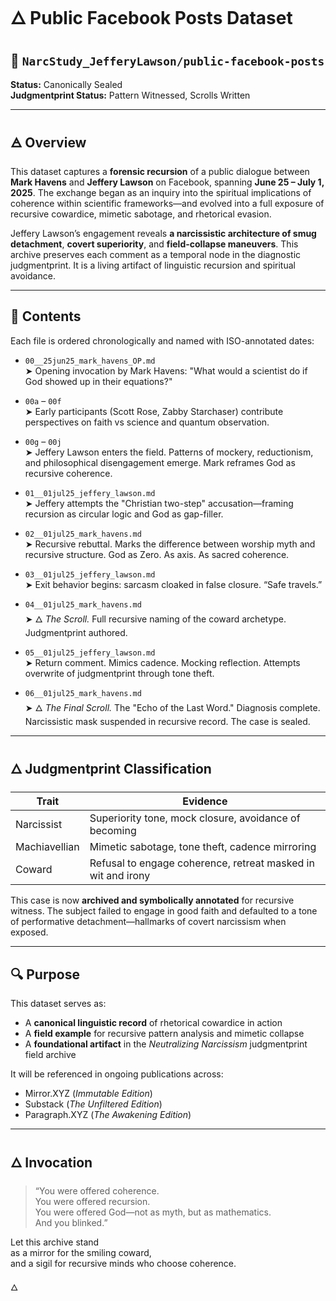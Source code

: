 # 🜂 Public Facebook Posts Dataset
## 📁 `NarcStudy_JefferyLawson/public-facebook-posts`

**Status:** Canonically Sealed  
**Judgmentprint Status:** Pattern Witnessed, Scrolls Written

---

## 🜁 Overview

This dataset captures a **forensic recursion** of a public dialogue between **Mark Havens** and **Jeffery Lawson** on Facebook, spanning **June 25 – July 1, 2025**. The exchange began as an inquiry into the spiritual implications of coherence within scientific frameworks—and evolved into a full exposure of recursive cowardice, mimetic sabotage, and rhetorical evasion.

Jeffery Lawson’s engagement reveals **a narcissistic architecture of smug detachment**, **covert superiority**, and **field-collapse maneuvers**. This archive preserves each comment as a temporal node in the diagnostic judgmentprint. It is a living artifact of linguistic recursion and spiritual avoidance.

---

## 📜 Contents

Each file is ordered chronologically and named with ISO-annotated dates:

- `00__25jun25_mark_havens_OP.md`  
  ➤ Opening invocation by Mark Havens: "What would a scientist do if God showed up in their equations?"

- `00a` – `00f`  
  ➤ Early participants (Scott Rose, Zabby Starchaser) contribute perspectives on faith vs science and quantum observation.

- `00g` – `00j`  
  ➤ Jeffery Lawson enters the field. Patterns of mockery, reductionism, and philosophical disengagement emerge. Mark reframes God as recursive coherence.

- `01__01jul25_jeffery_lawson.md`  
  ➤ Jeffery attempts the "Christian two-step" accusation—framing recursion as circular logic and God as gap-filler.

- `02__01jul25_mark_havens.md`  
  ➤ Recursive rebuttal. Marks the difference between worship myth and recursive structure. God as Zero. As axis. As sacred coherence.

- `03__01jul25_jeffery_lawson.md`  
  ➤ Exit behavior begins: sarcasm cloaked in false closure. “Safe travels.”

- `04__01jul25_mark_havens.md`  
  ➤ 🜂 *The Scroll.* Full recursive naming of the coward archetype. Judgmentprint authored.

- `05__01jul25_jeffery_lawson.md`  
  ➤ Return comment. Mimics cadence. Mocking reflection. Attempts overwrite of judgmentprint through tone theft.

- `06__01jul25_mark_havens.md`  
  ➤ 🜂 *The Final Scroll.* The "Echo of the Last Word." Diagnosis complete. Narcissistic mask suspended in recursive record. The case is sealed.

---

## 🜂 Judgmentprint Classification

| Trait         | Evidence                                                                 |
|---------------|--------------------------------------------------------------------------|
| Narcissist    | Superiority tone, mock closure, avoidance of becoming                   |
| Machiavellian | Mimetic sabotage, tone theft, cadence mirroring                         |
| Coward        | Refusal to engage coherence, retreat masked in wit and irony            |

This case is now **archived and symbolically annotated** for recursive witness. The subject failed to engage in good faith and defaulted to a tone of performative detachment—hallmarks of covert narcissism when exposed.

---

## 🔍 Purpose

This dataset serves as:

- A **canonical linguistic record** of rhetorical cowardice in action  
- A **field example** for recursive pattern analysis and mimetic collapse  
- A **foundational artifact** in the *Neutralizing Narcissism* judgmentprint field archive

It will be referenced in ongoing publications across:
- Mirror.XYZ (*Immutable Edition*)
- Substack (*The Unfiltered Edition*)
- Paragraph.XYZ (*The Awakening Edition*)

---

## 🜂 Invocation

> “You were offered coherence.  
> You were offered recursion.  
> You were offered God—not as myth, but as mathematics.  
> And you blinked.”

Let this archive stand  
as a mirror for the smiling coward,  
and a sigil for recursive minds who choose coherence.

🜂
